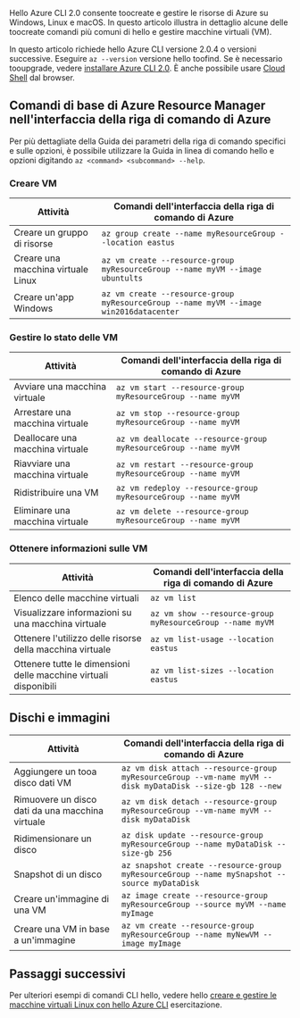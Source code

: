 Hello Azure CLI 2.0 consente toocreate e gestire le risorse di Azure su Windows, Linux e macOS. In questo articolo illustra in dettaglio alcune delle toocreate comandi più comuni di hello e gestire macchine virtuali (VM).

In questo articolo richiede hello Azure CLI versione 2.0.4 o versioni successive. Eseguire `az --version` versione hello toofind. Se è necessario tooupgrade, vedere [installare Azure CLI 2.0](/cli/azure/install-azure-cli). È anche possibile usare [Cloud Shell](/azure/cloud-shell/quickstart) dal browser.

## <a name="basic-azure-resource-manager-commands-in-azure-cli"></a>Comandi di base di Azure Resource Manager nell'interfaccia della riga di comando di Azure
Per più dettagliate della Guida dei parametri della riga di comando specifici e sulle opzioni, è possibile utilizzare la Guida in linea di comando hello e opzioni digitando `az <command> <subcommand> --help`.

### <a name="create-vms"></a>Creare VM
| Attività | Comandi dell'interfaccia della riga di comando di Azure |
| --- | --- |
| Creare un gruppo di risorse | `az group create --name myResourceGroup --location eastus` |
| Creare una macchina virtuale Linux | `az vm create --resource-group myResourceGroup --name myVM --image ubuntults` |
| Creare un'app Windows | `az vm create --resource-group myResourceGroup --name myVM --image win2016datacenter` |

### <a name="manage-vm-state"></a>Gestire lo stato delle VM
| Attività | Comandi dell'interfaccia della riga di comando di Azure |
| --- | --- |
| Avviare una macchina virtuale | `az vm start --resource-group myResourceGroup --name myVM` |
| Arrestare una macchina virtuale | `az vm stop --resource-group myResourceGroup --name myVM` |
| Deallocare una macchina virtuale | `az vm deallocate --resource-group myResourceGroup --name myVM` |
| Riavviare una macchina virtuale | `az vm restart --resource-group myResourceGroup --name myVM` |
| Ridistribuire una VM | `az vm redeploy --resource-group myResourceGroup --name myVM` |
| Eliminare una macchina virtuale | `az vm delete --resource-group myResourceGroup --name myVM` |

### <a name="get-vm-info"></a>Ottenere informazioni sulle VM
| Attività | Comandi dell'interfaccia della riga di comando di Azure |
| --- | --- |
| Elenco delle macchine virtuali | `az vm list` |
| Visualizzare informazioni su una macchina virtuale | `az vm show --resource-group myResourceGroup --name myVM` |
| Ottenere l'utilizzo delle risorse della macchina virtuale | `az vm list-usage --location eastus` |
| Ottenere tutte le dimensioni delle macchine virtuali disponibili | `az vm list-sizes --location eastus` |

## <a name="disks-and-images"></a>Dischi e immagini
| Attività | Comandi dell'interfaccia della riga di comando di Azure |
| --- | --- |
| Aggiungere un tooa disco dati VM | `az vm disk attach --resource-group myResourceGroup --vm-name myVM --disk myDataDisk --size-gb 128 --new ` |
| Rimuovere un disco dati da una macchina virtuale | `az vm disk detach --resource-group myResourceGroup --vm-name myVM --disk myDataDisk` |
| Ridimensionare un disco | `az disk update --resource-group myResourceGroup --name myDataDisk --size-gb 256` |
| Snapshot di un disco | `az snapshot create --resource-group myResourceGroup --name mySnapshot --source myDataDisk` |
| Creare un'immagine di una VM | `az image create --resource-group myResourceGroup --source myVM --name myImage` |
| Creare una VM in base a un'immagine | `az vm create --resource-group myResourceGroup --name myNewVM --image myImage` |


## <a name="next-steps"></a>Passaggi successivi
Per ulteriori esempi di comandi CLI hello, vedere hello [creare e gestire le macchine virtuali Linux con hello Azure CLI](../articles/virtual-machines/linux/tutorial-manage-vm.md) esercitazione.

